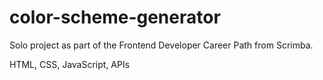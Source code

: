 # color-scheme-generator

Solo project as part of the Frontend Developer Career Path from Scrimba.

HTML, CSS, JavaScript, APIs

